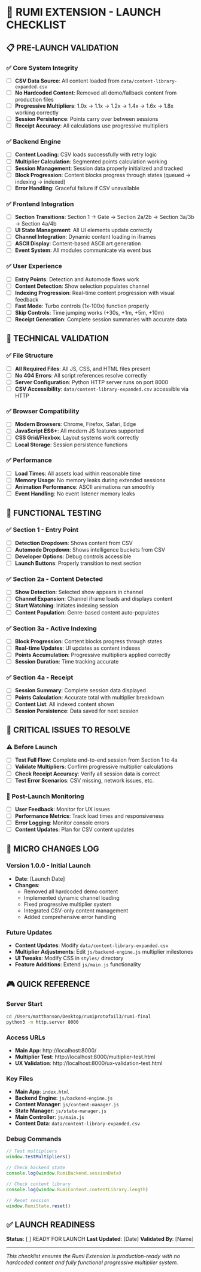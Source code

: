 # 🚀 RUMI EXTENSION - LAUNCH CHECKLIST

## 📋 PRE-LAUNCH VALIDATION

### ✅ Core System Integrity
- [ ] **CSV Data Source**: All content loaded from `data/content-library-expanded.csv`
- [ ] **No Hardcoded Content**: Removed all demo/fallback content from production files
- [ ] **Progressive Multipliers**: 1.0x → 1.1x → 1.2x → 1.4x → 1.6x → 1.8x working correctly
- [ ] **Session Persistence**: Points carry over between sessions
- [ ] **Receipt Accuracy**: All calculations use progressive multipliers

### ✅ Backend Engine
- [ ] **Content Loading**: CSV loads successfully with retry logic
- [ ] **Multiplier Calculation**: Segmented points calculation working
- [ ] **Session Management**: Session data properly initialized and tracked
- [ ] **Block Progression**: Content blocks progress through states (queued → indexing → indexed)
- [ ] **Error Handling**: Graceful failure if CSV unavailable

### ✅ Frontend Integration
- [ ] **Section Transitions**: Section 1 → Gate → Section 2a/2b → Section 3a/3b → Section 4a/4b
- [ ] **UI State Management**: All UI elements update correctly
- [ ] **Channel Integration**: Dynamic content loading in iframes
- [ ] **ASCII Display**: Content-based ASCII art generation
- [ ] **Event System**: All modules communicate via event bus

### ✅ User Experience
- [ ] **Entry Points**: Detection and Automode flows work
- [ ] **Content Detection**: Show selection populates channel
- [ ] **Indexing Progression**: Real-time content progression with visual feedback
- [ ] **Fast Mode**: Turbo controls (1x-100x) function properly
- [ ] **Skip Controls**: Time jumping works (+30s, +1m, +5m, +10m)
- [ ] **Receipt Generation**: Complete session summaries with accurate data

## 🔧 TECHNICAL VALIDATION

### ✅ File Structure
- [ ] **All Required Files**: All JS, CSS, and HTML files present
- [ ] **No 404 Errors**: All script references resolve correctly
- [ ] **Server Configuration**: Python HTTP server runs on port 8000
- [ ] **CSV Accessibility**: `data/content-library-expanded.csv` accessible via HTTP

### ✅ Browser Compatibility
- [ ] **Modern Browsers**: Chrome, Firefox, Safari, Edge
- [ ] **JavaScript ES6+**: All modern JS features supported
- [ ] **CSS Grid/Flexbox**: Layout systems work correctly
- [ ] **Local Storage**: Session persistence functions

### ✅ Performance
- [ ] **Load Times**: All assets load within reasonable time
- [ ] **Memory Usage**: No memory leaks during extended sessions
- [ ] **Animation Performance**: ASCII animations run smoothly
- [ ] **Event Handling**: No event listener memory leaks

## 🎯 FUNCTIONAL TESTING

### ✅ Section 1 - Entry Point
- [ ] **Detection Dropdown**: Shows content from CSV
- [ ] **Automode Dropdown**: Shows intelligence buckets from CSV
- [ ] **Developer Options**: Debug controls accessible
- [ ] **Launch Buttons**: Properly transition to next section

### ✅ Section 2a - Content Detected
- [ ] **Show Detection**: Selected show appears in channel
- [ ] **Channel Expansion**: Channel iframe loads and displays content
- [ ] **Start Watching**: Initiates indexing session
- [ ] **Content Population**: Genre-based content auto-populates

### ✅ Section 3a - Active Indexing
- [ ] **Block Progression**: Content blocks progress through states
- [ ] **Real-time Updates**: UI updates as content indexes
- [ ] **Points Accumulation**: Progressive multipliers applied correctly
- [ ] **Session Duration**: Time tracking accurate

### ✅ Section 4a - Receipt
- [ ] **Session Summary**: Complete session data displayed
- [ ] **Points Calculation**: Accurate total with multiplier breakdown
- [ ] **Content List**: All indexed content shown
- [ ] **Session Persistence**: Data saved for next session

## 🚨 CRITICAL ISSUES TO RESOLVE

### ⚠️ Before Launch
- [ ] **Test Full Flow**: Complete end-to-end session from Section 1 to 4a
- [ ] **Validate Multipliers**: Confirm progressive multiplier calculations
- [ ] **Check Receipt Accuracy**: Verify all session data is correct
- [ ] **Test Error Scenarios**: CSV missing, network issues, etc.

### 🔧 Post-Launch Monitoring
- [ ] **User Feedback**: Monitor for UX issues
- [ ] **Performance Metrics**: Track load times and responsiveness
- [ ] **Error Logging**: Monitor console errors
- [ ] **Content Updates**: Plan for CSV content updates

## 📝 MICRO CHANGES LOG

### Version 1.0.0 - Initial Launch
- **Date**: [Launch Date]
- **Changes**:
  - Removed all hardcoded demo content
  - Implemented dynamic channel loading
  - Fixed progressive multiplier system
  - Integrated CSV-only content management
  - Added comprehensive error handling

### Future Updates
- **Content Updates**: Modify `data/content-library-expanded.csv`
- **Multiplier Adjustments**: Edit `js/backend-engine.js` multiplier milestones
- **UI Tweaks**: Modify CSS in `styles/` directory
- **Feature Additions**: Extend `js/main.js` functionality

## 🎮 QUICK REFERENCE

### Server Start
```bash
cd /Users/matthanson/Desktop/rumiprotofail3/rumi-final
python3 -m http.server 8000
```

### Access URLs
- **Main App**: http://localhost:8000/
- **Multiplier Test**: http://localhost:8000/multiplier-test.html
- **UX Validation**: http://localhost:8000/ux-validation-test.html

### Key Files
- **Main App**: `index.html`
- **Backend Engine**: `js/backend-engine.js`
- **Content Manager**: `js/content-manager.js`
- **State Manager**: `js/state-manager.js`
- **Main Controller**: `js/main.js`
- **Content Data**: `data/content-library-expanded.csv`

### Debug Commands
```javascript
// Test multipliers
window.testMultipliers()

// Check backend state
console.log(window.RumiBackend.sessionData)

// Check content library
console.log(window.RumiContent.contentLibrary.length)

// Reset session
window.RumiState.reset()
```

## ✅ LAUNCH READINESS

**Status**: [ ] READY FOR LAUNCH
**Last Updated**: [Date]
**Validated By**: [Name]

---

*This checklist ensures the Rumi Extension is production-ready with no hardcoded content and fully functional progressive multiplier system.* 